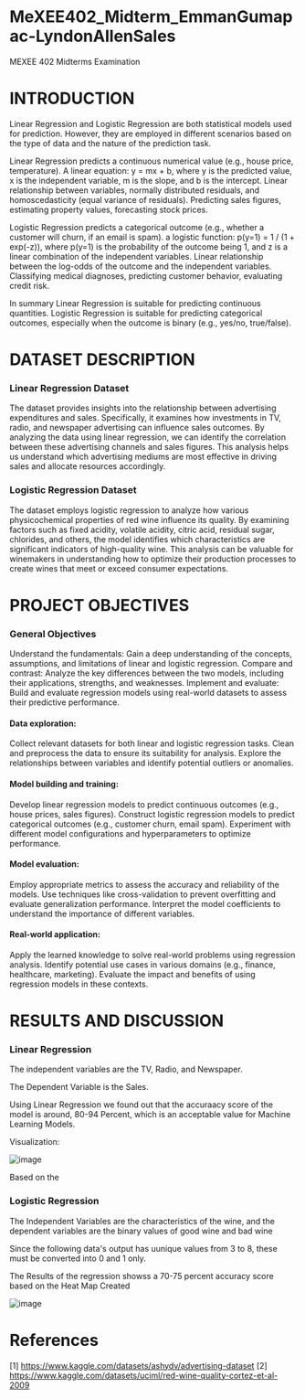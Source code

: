 # MeXEE402_Midterm_EmmanGumapac-LyndonAllenSales
MEXEE 402 Midterms Examination


# INTRODUCTION
Linear Regression and Logistic Regression are both statistical models used for prediction. However, they are employed in different scenarios based on the type of data and the nature of the prediction task.

Linear Regression predicts a continuous numerical value (e.g., house price, temperature). A linear equation: y = mx + b, where y is the predicted value, x is the independent variable, m is the slope, and b is the intercept. Linear relationship between variables, normally distributed residuals, and homoscedasticity (equal variance of residuals). Predicting sales figures, estimating property values, forecasting stock prices.

Logistic Regression predicts a categorical outcome (e.g., whether a customer will churn, if an email is spam). a logistic function: p(y=1) = 1 / (1 + exp(-z)), where p(y=1) is the probability of the outcome being 1, and z is a linear combination of the independent variables. Linear relationship between the log-odds of the outcome and the independent variables. Classifying medical diagnoses, predicting customer behavior, evaluating credit risk.

In summary Linear Regression is suitable for predicting continuous quantities. Logistic Regression is suitable for predicting categorical outcomes, especially when the outcome is binary (e.g., yes/no, true/false).

# DATASET DESCRIPTION 

### Linear Regression Dataset
The dataset provides insights into the relationship between advertising expenditures and sales. Specifically, it examines how investments in TV, radio, and newspaper advertising can influence sales outcomes. By analyzing the data using linear regression, we can identify the correlation between these advertising channels and sales figures. This analysis helps us understand which advertising mediums are most effective in driving sales and allocate resources accordingly.

### Logistic Regression Dataset
The dataset employs logistic regression to analyze how various physicochemical properties of red wine influence its quality. By examining factors such as fixed acidity, volatile acidity, citric acid, residual sugar, chlorides, and others, the model identifies which characteristics are significant indicators of high-quality wine. This analysis can be valuable for winemakers in understanding how to optimize their production processes to create wines that meet or exceed consumer expectations.

# PROJECT OBJECTIVES
### General Objectives
Understand the fundamentals: Gain a deep understanding of the concepts, assumptions, and limitations of linear and logistic regression.
Compare and contrast: Analyze the key differences between the two models, including their applications, strengths, and weaknesses.
Implement and evaluate: Build and evaluate regression models using real-world datasets to assess their predictive performance.

#### Data exploration:
Collect relevant datasets for both linear and logistic regression tasks.
Clean and preprocess the data to ensure its suitability for analysis.
Explore the relationships between variables and identify potential outliers or anomalies.

#### Model building and training:
Develop linear regression models to predict continuous outcomes (e.g., house prices, sales figures).
Construct logistic regression models to predict categorical outcomes (e.g., customer churn, email spam).
Experiment with different model configurations and hyperparameters to optimize performance.

#### Model evaluation:
Employ appropriate metrics to assess the accuracy and reliability of the models.
Use techniques like cross-validation to prevent overfitting and evaluate generalization performance.
Interpret the model coefficients to understand the importance of different variables.

#### Real-world application:
Apply the learned knowledge to solve real-world problems using regression analysis.
Identify potential use cases in various domains (e.g., finance, healthcare, marketing).
Evaluate the impact and benefits of using regression models in these contexts.

# RESULTS AND DISCUSSION

### Linear Regression

The independent variables are the TV, Radio, and Newspaper.

The Dependent Variable is the Sales.

Using Linear Regression we found out that the accuraacy score of the model is around, 80-94 Percent, which is an acceptable value for Machine Learning Models.

Visualization: 

![image](https://github.com/user-attachments/assets/896f0a26-b431-46ae-9a2c-2f11344554da)

Based on the 

### Logistic Regression

The Independent Variables are the characteristics of the wine, and the dependent variables are the binary values of good wine and bad wine

Since the following data's output has uunique values from 3 to 8, these must be converted into 0 and 1 only.

The Results of the regression showss a 70-75 percent accuracy score based on the Heat Map Created

![image](https://github.com/user-attachments/assets/59767be0-fe24-4fb0-911c-61943684b0df)

# References

[1] https://www.kaggle.com/datasets/ashydv/advertising-dataset
[2] https://www.kaggle.com/datasets/uciml/red-wine-quality-cortez-et-al-2009
